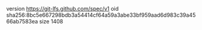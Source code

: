 version https://git-lfs.github.com/spec/v1
oid sha256:8bc5e667298bdb3a54414cf64a59a3abe33bf959aad6d983c39a4566ab7583ea
size 1408

